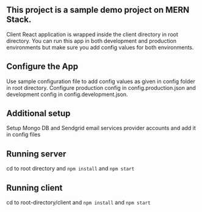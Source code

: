 ## This project is a sample demo project on MERN Stack. 
Client React application is wrapped inside the client directory in root directory. You can run this app in both development and production environments but make sure you add config values for both environments.

## Configure the App
Use sample configuration file to add config values as given in config folder in root directory.
Configure production config in config.production.json and development config in config.development.json.

## Additional setup
Setup Mongo DB and Sendgrid email services provider accounts and add it in config files

## Running server
cd to root directory and `npm install` and `npm start`

## Running client
cd to root-directory/client and `npm install` and `npm start`
